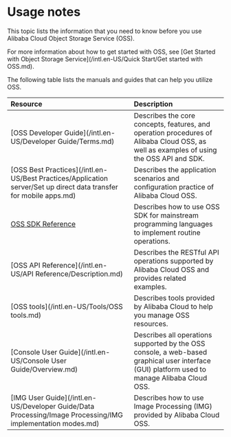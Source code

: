 # Usage notes

This topic lists the information that you need to know before you use Alibaba Cloud Object Storage Service \(OSS\).

For more information about how to get started with OSS, see [Get Started with Object Storage Service](/intl.en-US/Quick Start/Get started with OSS.md).

The following table lists the manuals and guides that can help you utilize OSS.

|Resource|Description|
|:-------|:----------|
|[OSS Developer Guide](/intl.en-US/Developer Guide/Terms.md)|Describes the core concepts, features, and operation procedures of Alibaba Cloud OSS, as well as examples of using the OSS API and SDK.|
|[OSS Best Practices](/intl.en-US/Best Practices/Application server/Set up direct data transfer for mobile apps.md)|Describes the application scenarios and configuration practice of Alibaba Cloud OSS.|
|[OSS SDK Reference](https://www.alibabacloud.com/help/doc-detail/52834.htm)|Describes how to use OSS SDK for mainstream programming languages to implement routine operations.|
|[OSS API Reference](/intl.en-US/API Reference/Description.md)|Describes the RESTful API operations supported by Alibaba Cloud OSS and provides related examples.|
|[OSS tools](/intl.en-US/Tools/OSS tools.md)|Describes tools provided by Alibaba Cloud to help you manage OSS resources.|
|[Console User Guide](/intl.en-US/Console User Guide/Overview.md)|Describes all operations supported by the OSS console, a web-based graphical user interface \(GUI\) platform used to manage Alibaba Cloud OSS.|
|[IMG User Guide](/intl.en-US/Developer Guide/Data Processing/Image Processing/IMG implementation modes.md)|Describes how to use Image Processing \(IMG\) provided by Alibaba Cloud OSS.|

